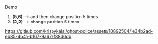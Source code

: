Demo
1. **(5,6)** --> and then change position 5 times
2. **(2,2)** --> change position 5 times


https://github.com/krispykalsi/ghost-police/assets/10892504/1e34b2ad-eb85-4b4a-b167-9a67ef88d6db

